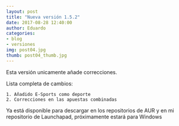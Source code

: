 ```yaml
---
layout: post
title: "Nueva versión 1.5.2"
date: 2017-08-28 12:40:00
author: Eduardo
categories:
- blog
- versiones
img: post04.jpg
thumb: post04_thumb.jpg
---
```


Esta versión unicamente añade correcciones.

Lista completa de cambios:

```
1. Añadido E-Sports como deporte
2. Correcciones en las apuestas combinadas
```

Ya está disponible para descargar en los repositorios de AUR y en mi repositorio de Launchapad, próximamente estará para Windows